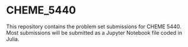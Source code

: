 # CHEME_5440

This repository contains the problem set submissions for CHEME 5440. Most submissions will be submitted as a Jupyter Notebook file coded in Julia.
